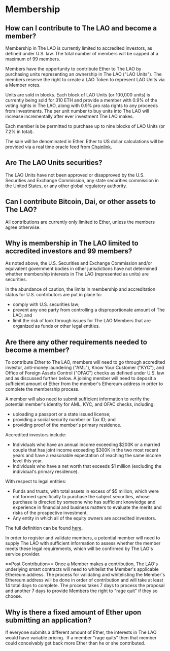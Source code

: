 # Membership

## How can I contribute to The LAO and become a member?

Membership in The LAO is currently limited to accredited investors, as defined under U.S. law. The total number of members will be capped at a maximum of 99 members.

Members have the opportunity to contribute Ether to The LAO by purchasing units representing an ownership in The LAO ("LAO Units"). The members reserve the right to create a LAO Token to represent LAO Units via a Member votes.

Units are sold in blocks. Each block of LAO Units (or 100,000 units) is currently being sold for 310 ETH and provide a member with 0.9% of the voting rights in The LAO, along with 0.9% pro rata rights to any proceeds from investments. The per unit number to buy units into The LAO will increase incrementally after ever investment The LAO makes.

Each member is be permitted to purchase up to nine blocks of LAO Units (or 7.2% in total).

The sale will be denominated in Ether. Ether to US dollar calculations will be provided via a real time oracle feed from [Chainlink](https://chain.link/).

## Are The LAO Units securities?

The LAO Units have not been approved or disapproved by the U.S. Securities and Exchange Commission, any state securities commission in the United States, or any other global regulatory authority.

## Can I contribute Bitcoin, Dai, or other assets to The LAO?

All contributions are currently only limited to Ether, unless the members agree otherwise.

## Why is membership in The LAO limited to accredited investors and 99 members?

As noted above, the U.S. Securities and Exchange Commission and/or equivalent government bodies in other jurisdictions have not determined whether membership interests in The LAO (represented as units) are securities.

In the abundance of caution, the limits in membership and accreditation status for U.S. contributors are put in place to:

- comply with U.S. securities law;
- prevent any one party from controlling a disproportionate amount of The LAO; and
- limit the risk of look through issues for The LAO Members that are organized as funds or other legal entities.

## Are there any other requirements needed to become a member?

To contribute Ether to The LAO, members will need to go through accredited investor, anti-money laundering ("AML"), Know Your Customer ("KYC"), and Office of Foreign Assets Control ("OFAC") checks as defined under U.S. law and as discussed further below. A joining member will need to deposit a sufficient amount of Ether from the member's Ethereum address in order to complete the membership process.

A member will also need to submit sufficient information to verify the potential member's identity for AML, KYC, and OFAC checks, including:

- uploading a passport or a state issued license;
- providing a social security number or Tax ID; and
- providing proof of the member's primary residence.

Accredited investors include:

- Individuals who have an annual income exceeding $200K or a married couple that has joint income exceeding $300K in the two most recent years and have a reasonable expectation of reaching the same income level this year.
- Individuals who have a net worth that exceeds \$1 million (excluding the individual's primary residence).

With respect to legal entities:

- Funds and trusts, with total assets in excess of \$5 million, which were not formed specifically to purchase the subject securities, whose purchase is directed by someone who has sufficient knowledge and experience in financial and business matters to evaluate the merits and risks of the prospective investment.
- Any entity in which all of the equity owners are accredited investors.

The full definition can be found [here](https://www.sec.gov/fast-answers/answers-accredhtm.html).

In order to register and validate members, a potential member will need to supply The LAO with sufficient information to assess whether the member meets these legal requirements, which will be confirmed by The LAO's service provider.

==Post Contribution==
Once a Member makes a contribution, The LAO's underlying smart contracts will need to whitelist the Member's applicable Ethereum address. The process for validating and whitelisting the Member's Ethereum address will be done in order of contribution and will take at least 14 total days to complete. The process takes 7 days to process the proposal and another 7 days to provide Members the right to "rage quit" if they so choose.

## Why is there a fixed amount of Ether upon submitting an application?

If everyone submits a different amount of Ether, the interests in The LAO would have variable pricing.  If a member "rage quits" then that member could conceivably get back more Ether than he or she contributed.
